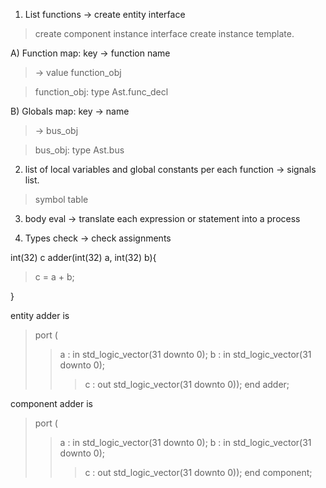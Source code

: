 1) List functions -> 	create entity interface
> create component instance interface
> create instance template.

A) 	Function map: key -> function name
> -> value function\_obj

> function\_obj: type Ast.func\_decl

B)	Globals map: key  -> name
> -> bus\_obj

> bus\_obj: type Ast.bus


2) list of local variables  and global constants per each function ->		signals list.
> symbol table


3) body eval ->		translate each expression or statement into a process

4) Types check ->	check assignments





int(32) c adder(int(32) a, int(32) b){

> c = a + b;

}


entity adder is
> port (
> > a : in  std\_logic\_vector(31 downto 0);
> > b : in  std\_logic\_vector(31 downto 0);
> > > c : out std\_logic\_vector(31 downto 0));
end adder;


component adder is

> port (
> > a : in  std\_logic\_vector(31 downto 0);
> > b : in  std\_logic\_vector(31 downto 0);
> > > c : out std\_logic\_vector(31 downto 0));
end component;